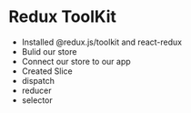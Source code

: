 # Redux ToolKit
 - Installed @redux.js/toolkit and react-redux
 - Bulid our store
 - Connect our store to our app
 - Created Slice
 - dispatch
 - reducer
 - selector